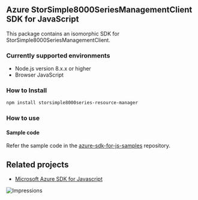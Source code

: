 ## Azure StorSimple8000SeriesManagementClient SDK for JavaScript

This package contains an isomorphic SDK for StorSimple8000SeriesManagementClient.

### Currently supported environments

- Node.js version 8.x.x or higher
- Browser JavaScript

### How to Install

```bash
npm install storsimple8000series-resource-manager
```

### How to use

#### Sample code

Refer the sample code in the [azure-sdk-for-js-samples](https://github.com/Azure/azure-sdk-for-js-samples) repository.

## Related projects

- [Microsoft Azure SDK for Javascript](https://github.com/Azure/azure-sdk-for-js)


![Impressions](https://azure-sdk-impressions.azurewebsites.net/api/impressions/azure-sdk-for-js%2Fsdk%2Fcdn%2Farm-cdn%2FREADME.png)